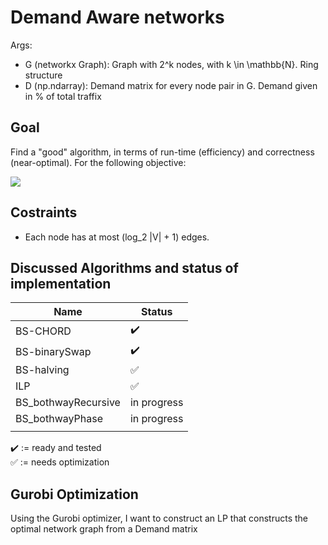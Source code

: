 # Demand Aware networks

Args:  
* G (networkx Graph): Graph with 2^k nodes, with k \in \mathbb{N}. Ring structure 
* D (np.ndarray): Demand matrix for every node pair in G. Demand given in % of total traffix

## Goal
Find a "good" algorithm, in terms of run-time (efficiency) and correctness (near-optimal). For the following objective:

<img src="https://latex.codecogs.com/gif.latex?\text{minimize}\ \forall i,j \in V: D_{i,j} \cdot dist_{i,j} ">

## Costraints
* Each node has at most (log_2 |V| + 1) edges.

## Discussed Algorithms and status of implementation
| Name               | Status            |
| --------           | ----              |
| BS-CHORD           | :heavy_check_mark:|
| BS-binarySwap      | :heavy_check_mark:|
| BS-halving         | :white_check_mark:|
| ILP                | :white_check_mark:|
| BS_bothwayRecursive| in progress      |
| BS_bothwayPhase    | in progress     |
|                    |      |


:heavy_check_mark: := ready and tested  
:white_check_mark: := needs optimization


## Gurobi Optimization
Using the Gurobi optimizer, I want to construct an LP that constructs the optimal network graph from a Demand matrix




